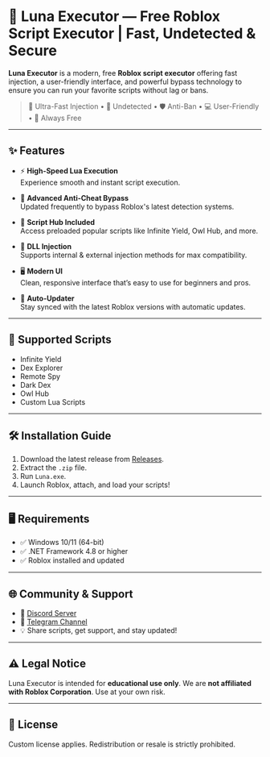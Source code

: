 # 🌙 Luna Executor — Free Roblox Script Executor | Fast, Undetected & Secure

**Luna Executor** is a modern, free **Roblox script executor** offering fast injection, a user-friendly interface, and powerful bypass technology to ensure you can run your favorite scripts without lag or bans.

> 🚀 Ultra-Fast Injection • 🔐 Undetected • 🛡️ Anti-Ban • 💻 User-Friendly • 🌌 Always Free

---

## ✨ Features

- ⚡ **High-Speed Lua Execution**  
  Experience smooth and instant script execution.

- 🧠 **Advanced Anti-Cheat Bypass**  
  Updated frequently to bypass Roblox's latest detection systems.

- 🧰 **Script Hub Included**  
  Access preloaded popular scripts like Infinite Yield, Owl Hub, and more.

- 💉 **DLL Injection**  
  Supports internal & external injection methods for max compatibility.

- 🖥️ **Modern UI**  
  Clean, responsive interface that’s easy to use for beginners and pros.

- 🔄 **Auto-Updater**  
  Stay synced with the latest Roblox versions with automatic updates.

---

## 🧾 Supported Scripts

- Infinite Yield  
- Dex Explorer  
- Remote Spy  
- Dark Dex  
- Owl Hub  
- Custom Lua Scripts

---

## 🛠️ Installation Guide

1. Download the latest release from [Releases](../../releases).
2. Extract the `.zip` file.
3. Run `Luna.exe`.
4. Launch Roblox, attach, and load your scripts!

---

## 🖥️ Requirements

- ✅ Windows 10/11 (64-bit)
- ✅ .NET Framework 4.8 or higher
- ✅ Roblox installed and updated

---

## 🌐 Community & Support

- 💬 [Discord Server](https://discord.gg/your-invite)
- 📢 [Telegram Channel](https://t.me/yourchannel)
- 💡 Share scripts, get support, and stay updated!

---

## ⚠️ Legal Notice

Luna Executor is intended for **educational use only**. We are **not affiliated with Roblox Corporation**. Use at your own risk.

---

## 📜 License

Custom license applies. Redistribution or resale is strictly prohibited.
